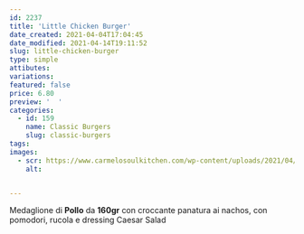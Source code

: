 ```yaml
---
id: 2237
title: 'Little Chicken Burger'
date_created: 2021-04-04T17:04:45
date_modified: 2021-04-14T19:11:52
slug: little-chicken-burger
type: simple
attibutes: 
variations:
featured: false
price: 6.80
preview: '  '
categories: 
  - id: 159
    name: Classic Burgers
    slug: classic-burgers
tags: 
images: 
  - scr: https://www.carmelosoulkitchen.com/wp-content/uploads/2021/04/Little-Chicken-MKT-21.png
    alt: 


---
```


<p>Medaglione di <strong>Pollo</strong> da <strong>160gr</strong> con croccante panatura ai nachos, con pomodori, rucola e dressing Caesar Salad</p>

